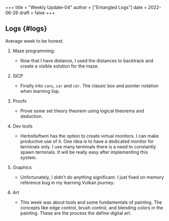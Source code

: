 +++
title = "Weekly Update-04"
author = ["Entangled Logs"]
date = 2022-06-26
draft = false
+++

## Logs {#logs}

Average week to be honest.

1.  Maze programming:
    -   Now that I have distance, I used the distances to backtrack and create a visible solution for the maze.

2.  SICP
    -   Finally into `cons`, `car` and `cdr`. The classic box and pointer notation when learning lisp.

3.  Proofs
    -   Prove some set theory theorem using logical theorems and deduction.

4.  Dev tools
    -   Herbstluftwm has the option to create virtual monitors. I can make productive use of it. One idea is to have a dedicated monitor for terminals only. I use many terminals there is a need to constantly spawn terminals. It will be really easy after implementing this system.

5.  Graphics
    -   Unfortunately, I didn't do anything significant. I just fixed on memory reference bug in my learning Vulkan journey.

6.  Art
    -   This week was about tools and some fundamentals of painting. The concepts like edge control, brush control, and blending colors in the painting. These are the process the define digital art.
